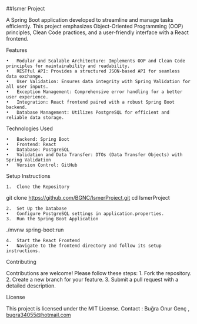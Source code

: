

##Ismer Project

A Spring Boot application developed to streamline and manage tasks efficiently. This project emphasizes Object-Oriented Programming (OOP) principles, Clean Code practices, and a user-friendly interface with a React frontend.

Features

	•	Modular and Scalable Architecture: Implements OOP and Clean Code principles for maintainability and readability.
	•	RESTful API: Provides a structured JSON-based API for seamless data exchange.
	•	User Validation: Ensures data integrity with Spring Validation for all user inputs.
	•	Exception Management: Comprehensive error handling for a better user experience.
	•	Integration: React frontend paired with a robust Spring Boot backend.
	•	Database Management: Utilizes PostgreSQL for efficient and reliable data storage.

Technologies Used

	•	Backend: Spring Boot
	•	Frontend: React
	•	Database: PostgreSQL
	•	Validation and Data Transfer: DTOs (Data Transfer Objects) with Spring Validation
	•	Version Control: GitHub

Setup Instructions

	1.	Clone the Repository

git clone https://github.com/BGNC/IsmerProject.git
cd IsmerProject


	2.	Set Up the Database
	•	Configure PostgreSQL settings in application.properties.
	3.	Run the Spring Boot Application

./mvnw spring-boot:run


	4.	Start the React Frontend
	•	Navigate to the frontend directory and follow its setup instructions.

Contributing

Contributions are welcome! Please follow these steps:
	1.	Fork the repository.
	2.	Create a new branch for your feature.
	3.	Submit a pull request with a detailed description.

License

This project is licensed under the MIT License.
Contact : Buğra Onur Genç , 
bugra34055@hotmail.com
